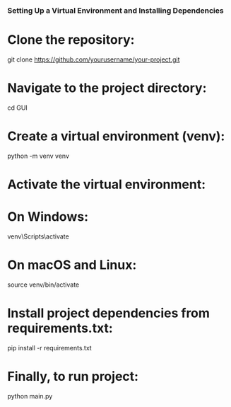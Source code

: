 ### Setting Up a Virtual Environment and Installing Dependencies
# Clone the repository:
git clone https://github.com/yourusername/your-project.git

# Navigate to the project directory:
cd GUI

# Create a virtual environment (venv):
python -m venv venv

# Activate the virtual environment:
# On Windows:
venv\Scripts\activate
# On macOS and Linux:
source venv/bin/activate

# Install project dependencies from requirements.txt:
pip install -r requirements.txt

# Finally, to run project:
python main.py
